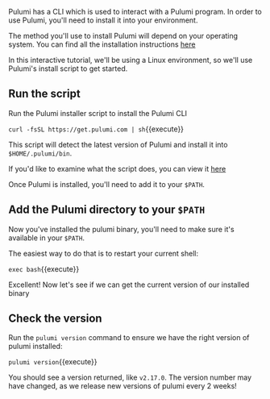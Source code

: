 Pulumi has a CLI which is used to interact with a Pulumi program. In order to use Pulumi, you'll need to install it into your environment.

The method you'll use to install Pulumi will depend on your operating system. You can find all the installation instructions [here](https://www.pulumi.com/docs/get-started/install/)

In this interactive tutorial, we'll be using a Linux environment, so we'll use Pulumi's install script to get started.

## Run the script

Run the Pulumi installer script to install the Pulumi CLI

`curl -fsSL https://get.pulumi.com | sh`{{execute}}

This script will detect the latest version of Pulumi and install it into `$HOME/.pulumi/bin`.

If you'd like to examine what the script does, you can view it [here](https://github.com/pulumi/get.pulumi.com/blob/master/dist/install.sh)

Once Pulumi is installed, you'll need to add it to your `$PATH`.

## Add the Pulumi directory to your `$PATH`

Now you've installed the pulumi binary, you'll need to make sure it's available in your `$PATH`.

The easiest way to do that is to restart your current shell:

`exec bash`{{execute}}

Excellent! Now let's see if we can get the current version of our installed binary

## Check the version

Run the `pulumi version` command to ensure we have the right version of pulumi installed:

`pulumi version`{{execute}}

You should see a version returned, like `v2.17.0`. The version number may have changed, as we release new versions of pulumi every 2 weeks!
